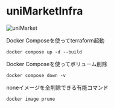 # uniMarketInfra

![uniMarket](https://github.com/user-attachments/assets/0e206d85-9ade-4c9f-bb46-7283a37ac70c)

Docker Composeを使ってterraform起動
```shell
docker compose up -d --build
```
Docker Composeを使ってボリューム削除
```shell
docker compose down -v
```
noneイメージを全削除できる有能コマンド
```shell
docker image prune
```
